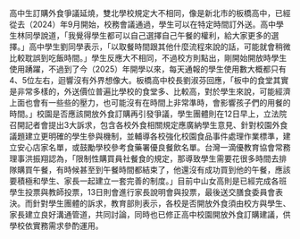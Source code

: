 高中生訂購外食爭議延燒，雙北學校規定大不相同，像是新北市的板橋高中，已經從去（2024）年9月開始，校務會議通過，學生可以在特定時間訂外送。高中學生林同學說道，「我覺得學生都可以自己選擇自己午餐的權利，給大家更多的選擇。」高中學生劉同學表示，「以取餐時間跟其他什麼流程來說的話，可能就會稍微比較耽誤到吃飯時間。」學生反應大不相同，不過校方則點出，剛開始開放時學生使用踴躍，不過到了今（2025）年開學以來，每天通報的學生使用數大概都只有4、5位左右，迴響沒有外界想像大。板橋高中校長劉淑芬回應，「板中的食堂其實是非常多樣的，外送價位普遍比學校的食堂多、比較高，對於學生來說，可能經濟上面也會有一些些的壓力，也可能沒有在時間上非常準時，會影響孩子們的用餐的時間。」校園是否應該開放外食訂購再引發爭議，學生團體則在12日早上，立法院召開記者會提出3大訴求，包含各校外食相關規定應廣納學生意見、針對校園外食議題建立更明確的學生參與機制，並輔導各校強化校園食品事件處理作業標準，建立安心店家名單，或鼓勵學校參考食藥署優良餐飲名單。台灣一滴優教育協會常務理事洪振翔認為，「限制性購買員社餐食的規定，那導致學生需要花很多時間去排隊購買午餐，有時候甚至到午餐時間都結束了，他還沒有成功買到他的午餐，應該要積極和學生、家長一起建立一套完善的制度。」目前中山女高則是已經完成各班學生投票與教師投票，13日則會進行家長說明會與投票，最後送交膳食委員會表決。而針對學生團體的訴求，教育部則表示，各校是否開放外食須由校方與學生、家長建立良好溝通管道，共同討論，同時也已修正高中校園開放外食訂購建議，供學校依實務需求參酌運用。